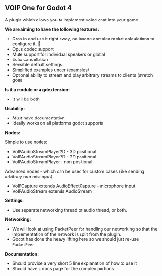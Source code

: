 ## VOIP One for Godot 4

A plugin which allows you to implement voice chat into your game.

**We are aiming to have the following features:**
- Drop in and use it right away, no insane complex rocket calculations to configure it. 🚀
- Opus codec support
- Mute support for individual speakers or global
- Echo cancellation
- Sensible default settings
- Simplified examples under /examples/
- Optional ability to stream and play arbitrary streams to clients (stretch goal)

**Is it a module or a gdextension:**
- It will be both

**Usability:**
- *Must* have documentation
- Ideally works on all platforms godot supports

**Nodes:**

Simple to use nodes:
- VoIPAudioStreamPlayer2D - 3D positional
- VoIPAudioStreamPlayer2D - 2D positional
- VoIPAudioStreamPlayer - non positional

Advanced nodes - which can be used for custom cases (like sending arbitrary non mic input) 
- VoIPCapture extends AudioEffectCapture - microphone input
- VoIPAudioStream extends AudioStream

**Settings:**
- Use separate networking thread or audio thread, or both.

**Networking:**
- We will look at using PacketPeer for handling our networking so that the implementation of the network is split from the plugin.
- Godot has done the heavy lifting here so we should just re-use `PacketPeer`

**Documentation:**
- Should provide a very short 5 line explanation of how to use it
- Should have a docs page for the complex portions

